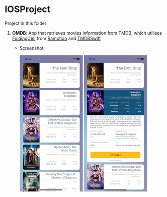 IOSProject
======

Project in this folder:
1. **OMDB**: App that retrieves movies information from TMDB, which utilises [FoldingCell](https://cocoapods.org/pods/FoldingCell) from [Ramotion](https://github.com/Ramotion/folding-cell) and [TMDBSwift](https://cocoapods.org/pods/TMDBSwift)
    * Screenshot
    
      ![](./OMDB/Images/1.png)
      ![](./OMDB/Images/2.png)
